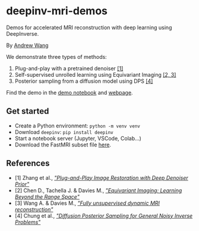 # deepinv-mri-demos
Demos for accelerated MRI reconstruction with deep learning using DeepInverse.

By [Andrew Wang](https://andrewwango.github.io)

We demonstrate three types of methods:

1. Plug-and-play with a pretrained denoiser [\[1\]](#references)
2. Self-supervised unrolled learning using Equivariant Imaging [\[2, 3\]](#references)
3. Posterior sampling from a diffusion model using DPS [\[4\]](#references)

Find the demo in the [demo notebook](demo.ipynb) and [webpage](https://andrewwango.github.io/deepinv-mri-demos/).

## Get started

- Create a Python environment: `python -m venv venv`
- Download `deepinv`: `pip install deepinv`
- Start a notebook server (Jupyter, VSCode, Colab...)
- Download the FastMRI subset file [here](https://huggingface.co/datasets/deepinv/images/blob/f629d3e2d4a5d63f5e081835bd1d6338fee8077f/fastmri_knee_singlecoil.pt).

## References

- [1] Zhang et al., [_"Plug-and-Play Image Restoration with Deep Denoiser Prior"_](https://arxiv.org/abs/2008.13751)
- [2] Chen D., Tachella J. & Davies M., [_"Equivariant Imaging: Learning Beyond the Range Space"_](https://arxiv.org/abs/2103.14756)  
- [3] Wang A. & Davies M., [_"Fully unsupervised dynamic MRI reconstruction"_](https://arxiv.org/abs/2410.08646)
- [4] Chung et al., [_"Diffusion Posterior Sampling for General Noisy Inverse Problems"_](https://arxiv.org/abs/2209.14687)